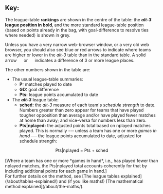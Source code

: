 ## Key:

The league-table **rankings** are shown in the centre of the table: the **_alt-3_ league position in bold**, and the more standard league-table position (based on points already in the bag, with goal-difference to resolve ties where needed) is shown in grey.

Unless you have a very narrow web-browser window, or a very old web browser, you should also see blue or red arrows to indicate where teams are higher or lower in the *alt-3* table than in the standard table. A solid arrow <img src="/assets/images/up2.svg" width="15"> or <img src="/assets/images/down2.svg" width="15"> indicates a difference of 3 or more league places.

The other numbers shown in the table are:

* The usual league-table summaries:
  - **P:** matches played to date
  - **GD:** goal difference
  - **Pts:** league points accumulated to date
* The **_alt-3_** league table:
  - **sched:** the *alt-3* measure of each team's *schedule strength* to date.  Numbers greater than zero appear for teams that have played tougher opposition than average and/or have played fewer matches at home than away; and vice-versa for numbers less than zero. 
  - **Pts\|nplayed:** the adjusted points total based on nplayed matches played.  This is normally --- unless a team has one or more *games in hand* --- the league points accumulated to date, adjusted for schedule strength:
<center>            Pts|nplayed = Pts + sched  </center>

<br>
[Where a team has one or more *games in hand*, i.e., has played fewer than nplayed matches, the Pts|nplayed total accounts coherently for that by including additional points for each game in hand.]
  

<br>
For further details on the method, see 
[The league tables explained](/about/tables-explained/) and (if you like maths!) [The mathematical method explained](/about/the-maths/).

